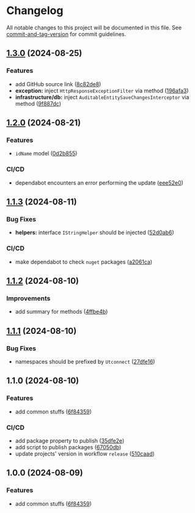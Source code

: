# Changelog

All notable changes to this project will be documented in this file. See [commit-and-tag-version](https://github.com/absolute-version/commit-and-tag-version) for commit guidelines.

## [1.3.0](https://github.com/Utconnect/common-dotnet/compare/v1.2.0...v1.3.0) (2024-08-25)


### Features

* add GitHub source link ([8c82de8](https://github.com/Utconnect/common-dotnet/commit/8c82de80aa7b71694bf4b9db637195d8bdf4c14a))
* **exception:** inject `HttpResponseExceptionFilter` via method ([196afa3](https://github.com/Utconnect/common-dotnet/commit/196afa3e10de83f0678afecc5ee693c68c79f878))
* **infrastructure/db:** inject `AuditableEntitySaveChangesInterceptor` via method ([9f887dc](https://github.com/Utconnect/common-dotnet/commit/9f887dcb6b361f67223bd9025ef673c3c3922fd8))

## [1.2.0](https://github.com/Utconnect/common-dotnet/compare/v1.1.3...v1.2.0) (2024-08-21)


### Features

* `idName` model ([0d2b855](https://github.com/Utconnect/common-dotnet/commit/0d2b8552d9e2bbe68f145d08d711231bbf57c77a))


### CI/CD

* dependabot encounters an error performing the update ([eee52e0](https://github.com/Utconnect/common-dotnet/commit/eee52e01c4366b07ddc85d4e18f4010e97ea68c2))

## [1.1.3](https://github.com/Utconnect/common-dotnet/compare/v1.1.2...v1.1.3) (2024-08-11)


### Bug Fixes

* **helpers:** interface `IStringHelper` should be injected ([52d0ab6](https://github.com/Utconnect/common-dotnet/commit/52d0ab611982b2343c59fd821f027ec2ebfa437a))


### CI/CD

* make dependabot to check `nuget` packages ([a2061ca](https://github.com/Utconnect/common-dotnet/commit/a2061caecc059ef630df11e1e0cb3cce9f390d67))

## [1.1.2](https://github.com/Utconnect/common-dotnet/compare/v1.1.1...v1.1.2) (2024-08-10)


### Improvements

* add summary for methods ([4ffbe4b](https://github.com/Utconnect/common-dotnet/commit/4ffbe4b309840ecd1e2d7c95b4b87c708b4d4b72))

## [1.1.1](https://github.com/Utconnect/common-dotnet/compare/v1.1.0...v1.1.1) (2024-08-10)


### Bug Fixes

* namespaces should be prefixed by `Utconnect` ([27dfe16](https://github.com/Utconnect/common-dotnet/commit/27dfe16c05d4d8dc1f18e7e555e055143ddc40f7))

## 1.1.0 (2024-08-10)


### Features

* add common stuffs ([6f84359](https://github.com/Utconnect/common-dotnet/commit/6f8435913c132dc320174d3ee66594c81b31eba9))


### CI/CD

* add package property to publish ([35dfe2e](https://github.com/Utconnect/common-dotnet/commit/35dfe2e4163987aa7e73b8508a2b468d33262b96))
* add script to publish packages ([67050db](https://github.com/Utconnect/common-dotnet/commit/67050dbb44b9db28970576bf90ab73082b89d8a6))
* update projects' version in workflow `release` ([510caad](https://github.com/Utconnect/common-dotnet/commit/510caad1f182a1d47a44ca28cd7fe44e3c16fa58))

## 1.0.0 (2024-08-09)


### Features

* add common stuffs ([6f84359](https://github.com/spicy-tomato/common-dotnet/commit/6f8435913c132dc320174d3ee66594c81b31eba9))
